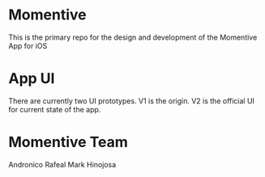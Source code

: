 # Momentive
This is the primary repo for the design and development of the Momentive App for iOS

# App UI
There are currently two UI prototypes. V1 is the origin. V2 is the official UI for current state of the app.

# Momentive Team
Andronico Rafeal
Mark Hinojosa
